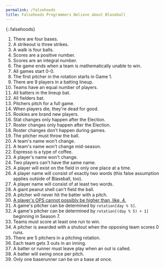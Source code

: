 ```yaml
---
permalink: /falsehoods
title: Falsehoods Programmers Believe about Blaseball
---
```

{:.falsehoods}

1. There are four bases.
2. A strikeout is three strikes.
3. A walk is four balls.
4. Scores are a positive number.
5. Scores are an integral number.
6. The game ends when a team is mathematically unable to win.
7. All games start 0-0.
8. The first pitcher in the rotation starts in Game 1.
9. There are 9 players in a batting lineup.
10. Teams have an equal number of players.
11. All batters in the lineup bat.
12. All fielders bat.
13. Pitchers pitch for a full game.
14. When players die, they're dead for good.
15. Rookies are brand new players.
16. Stat changes only happen after the Election.
17. Roster changes only happen after the Election.
18. Roster changes don't happen during games.
19. The pitcher must throw the ball.
20. A team's name won't change.
21. A team's name won't change mid-season.
22. Espresso is a type of coffee.
23. A player's name won't change.
24. Two players can't have the same name.
25. A player will exist on the field in only one place at a time.
26. A player name will consist of exactly two words (this false assumption applies outside of Blaseball, too).
27. A player name will consist of at least two words.
28. A giant peanut shell can't field the ball.
29. A pitcher will never hit the batter with a pitch.
30. [A player's OPS cannot possibly be higher than, like, 4.](https://twitter.com/SIBROfficial/status/1306063199217659904)
31. A game's pitcher can be determined by `rotation[day % 5]`.
32. A game's pitcher can be determined by `rotation[(day % 5) + 1]` beginning in Season 7.
33. Teams must score at least one run to win.
34. A pitcher is awarded with a shutout when the opposing team scores 0 runs.
35. There are 5 pitchers in a pitching rotation.
36. Each team gets 3 outs in an inning.
37. A batter or runner must leave play when an out is called.
38. A batter will swing once per pitch.
39. Only one baserunner can be on a base at once.
